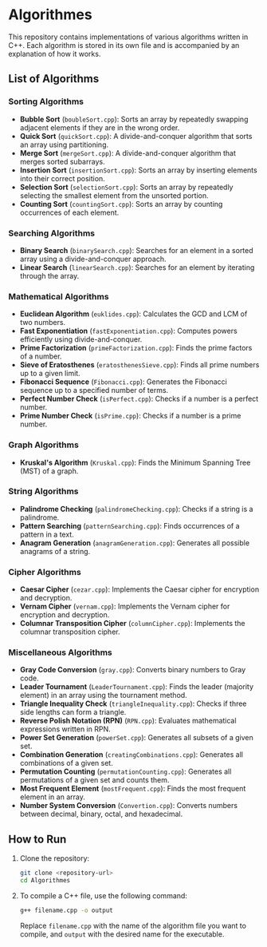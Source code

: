 # Algorithmes

This repository contains implementations of various algorithms written in C++. Each algorithm is stored in its own file and is accompanied by an explanation of how it works.

## List of Algorithms

### Sorting Algorithms
- **Bubble Sort** (`boubleSort.cpp`): Sorts an array by repeatedly swapping adjacent elements if they are in the wrong order.
- **Quick Sort** (`quickSort.cpp`): A divide-and-conquer algorithm that sorts an array using partitioning.
- **Merge Sort** (`mergeSort.cpp`): A divide-and-conquer algorithm that merges sorted subarrays.
- **Insertion Sort** (`insertionSort.cpp`): Sorts an array by inserting elements into their correct position.
- **Selection Sort** (`selectionSort.cpp`): Sorts an array by repeatedly selecting the smallest element from the unsorted portion.
- **Counting Sort** (`countingSort.cpp`): Sorts an array by counting occurrences of each element.

### Searching Algorithms
- **Binary Search** (`binarySearch.cpp`): Searches for an element in a sorted array using a divide-and-conquer approach.
- **Linear Search** (`linearSearch.cpp`): Searches for an element by iterating through the array.

### Mathematical Algorithms
- **Euclidean Algorithm** (`euklides.cpp`): Calculates the GCD and LCM of two numbers.
- **Fast Exponentiation** (`fastExponentiation.cpp`): Computes powers efficiently using divide-and-conquer.
- **Prime Factorization** (`primeFactorization.cpp`): Finds the prime factors of a number.
- **Sieve of Eratosthenes** (`eratosthenesSieve.cpp`): Finds all prime numbers up to a given limit.
- **Fibonacci Sequence** (`Fibonacci.cpp`): Generates the Fibonacci sequence up to a specified number of terms.
- **Perfect Number Check** (`isPerfect.cpp`): Checks if a number is a perfect number.
- **Prime Number Check** (`isPrime.cpp`): Checks if a number is a prime number.

### Graph Algorithms
- **Kruskal's Algorithm** (`Kruskal.cpp`): Finds the Minimum Spanning Tree (MST) of a graph.

### String Algorithms
- **Palindrome Checking** (`palindromeChecking.cpp`): Checks if a string is a palindrome.
- **Pattern Searching** (`patternSearching.cpp`): Finds occurrences of a pattern in a text.
- **Anagram Generation** (`anagramGeneration.cpp`): Generates all possible anagrams of a string.

### Cipher Algorithms
- **Caesar Cipher** (`cezar.cpp`): Implements the Caesar cipher for encryption and decryption.
- **Vernam Cipher** (`vernam.cpp`): Implements the Vernam cipher for encryption and decryption.
- **Columnar Transposition Cipher** (`columnCipher.cpp`): Implements the columnar transposition cipher.

### Miscellaneous Algorithms
- **Gray Code Conversion** (`gray.cpp`): Converts binary numbers to Gray code.
- **Leader Tournament** (`LeaderTournament.cpp`): Finds the leader (majority element) in an array using the tournament method.
- **Triangle Inequality Check** (`triangleInequality.cpp`): Checks if three side lengths can form a triangle.
- **Reverse Polish Notation (RPN)** (`RPN.cpp`): Evaluates mathematical expressions written in RPN.
- **Power Set Generation** (`powerSet.cpp`): Generates all subsets of a given set.
- **Combination Generation** (`creatingCombinations.cpp`): Generates all combinations of a given set.
- **Permutation Counting** (`permutationCounting.cpp`): Generates all permutations of a given set and counts them.
- **Most Frequent Element** (`mostFrequent.cpp`): Finds the most frequent element in an array.
- **Number System Conversion** (`Convertion.cpp`): Converts numbers between decimal, binary, octal, and hexadecimal.

## How to Run

1. Clone the repository:
   ```bash
   git clone <repository-url>
   cd Algorithmes

2. To compile a C++ file, use the following command:
    ```bash
    g++ filename.cpp -o output
    ```
    Replace `filename.cpp` with the name of the algorithm file you want to compile, and `output` with the desired name for the executable.